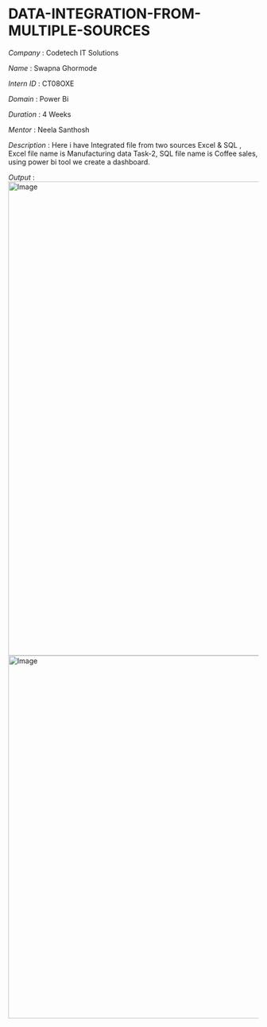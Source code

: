 # DATA-INTEGRATION-FROM-MULTIPLE-SOURCES

*Company* : Codetech IT Solutions

*Name* : Swapna Ghormode

*Intern ID* : CT08OXE

*Domain* : Power Bi

*Duration* : 4 Weeks

*Mentor* : Neela Santhosh

*Description* : Here i have Integrated file from two sources Excel & SQL , Excel file name is Manufacturing data Task-2, SQL file name is Coffee sales, 
using power bi tool we create a dashboard.

*Output* : <img width="955" alt="Image" src="https://github.com/user-attachments/assets/94ee07c1-a5b2-4b4c-a9fb-dad2442549e4" />
<img width="731" alt="Image" src="https://github.com/user-attachments/assets/8168b665-0f49-4065-ae7b-50779371dd83" />
